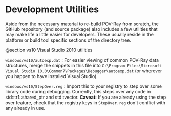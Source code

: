 # Development Utilities

Aside from the necessary material to re-build POV-Ray from scratch, the GitHub repository (and source package) also
includes a few utilities that may make life a little easier for developers. These usually reside in the platform or
build tool specific sections of the directory tree.

@section vs10       Visual Studio 2010 utilities

`windows/vs10/autoexp.dat`
:   For easier viewing of common POV-Ray data structures, merge the snippets in this file into
    `C:\Program Files\Microsoft Visual Studio 10.0\Common7\Packages\Debugger\autoexp.dat` (or wherever you happen to
    have installed Visual Studio).

`windows/vs10/StepOver.reg`
:   Import this to your registry to step over some library code during debugging. Currently, this steps over any code
    in std::tr1::shared_ptr and std::vector.
    **Caveat:** If you are already using the step over feature, check that the registry keys in `StepOver.reg` don't
    conflict with any already in use.
